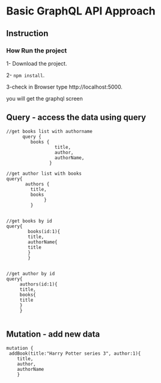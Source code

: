 
# Basic GraphQL API Approach

## Instruction

### How Run the project

1- Download the project.

2- ``` npm install ```.

3-check in Browser type http://localhost:5000.

you will get the graphql screen 

## Query - access  the data using  query

```  
//get books list with authorname
      query {
         books {
                  title,                     
                  author,
                  authorName,
                }
  ```
 ```  
 //get author list with books
 query{
        authors {
          title,
          books
               }
          }
          
 ```
 
```  
//get books by id
query{
        books(id:1){
        title,
        authorName{
        title
        }
        }
        
 ```
 
        
   ``` 
   //get author by id
   query{
        authors(id:1){
        title,
        books{
        title
        }
        }
        
```

## Mutation - add new data 

```
mutation {
 addBook(title:"Harry Potter series 3", author:1){
    title,
    author,
    authorName
    }
    
```

